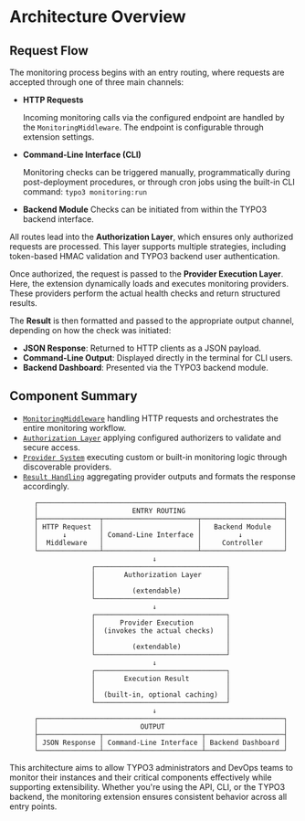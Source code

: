 # Architecture Overview


## Request Flow
The monitoring process begins with an entry routing, where requests are accepted
through one of three main channels:

- **HTTP Requests**

  Incoming monitoring calls via the configured endpoint are handled by the
  `MonitoringMiddleware`. The endpoint is configurable through extension
  settings.

- **Command-Line Interface (CLI)**

  Monitoring checks can be triggered manually, programmatically during
  post-deployment procedures, or through cron jobs using the built-in CLI
  command: `typo3 monitoring:run`

- **Backend Module**
  Checks can be initiated from within the TYPO3 backend interface.

All routes lead into the **Authorization Layer**, which ensures only authorized
requests are processed. This layer supports multiple strategies, including
token-based HMAC validation and TYPO3 backend user authentication.

Once authorized, the request is passed to the **Provider Execution Layer**.
Here, the extension dynamically loads and executes monitoring providers. These
providers perform the actual health checks and return structured results.

The **Result** is then formatted and passed to the appropriate output channel,
depending on how the check was initiated:

- **JSON Response**: Returned to HTTP clients as a JSON payload.
- **Command-Line Output**: Displayed directly in the terminal for CLI users.
- **Backend Dashboard**: Presented via the TYPO3 backend module.

## Component Summary

- [`MonitoringMiddleware`](middleware.md) handling HTTP requests and orchestrates the entire monitoring workflow.
- [`Authorization Layer`](authorization.md) applying configured authorizers to validate and secure access.
- [`Provider System`](provider.md) executing custom or built-in monitoring logic through discoverable providers.
- [`Result Handling`](result_handling.md) aggregating provider outputs and formats the response accordingly.

```
      ┌────────────────────────────────────────────────────────────┐
      │                       ENTRY ROUTING                        │
      ├───────────────┬───────────────────────┬────────────────────┤
      │ HTTP Request  │                       │   Backend Module   │
      │      ↓        │ Comand-Line Interface │         ↓          │
      │  Middleware   │                       │     Controller     │
      └───────────────┴───────────────────────┴────────────────────┘
                                   ↓
                    ┌────────────────────────────────┐
                    │       Authorization Layer      │
                    │                                │
                    │         (extendable)           │
                    └────────────────────────────────┘
                                   ↓
                    ┌────────────────────────────────┐
                    │      Provider Execution        │
                    │  (invokes the actual checks)   │
                    │                                │
                    │         (extendable)           │
                    └────────────────────────────────┘
                                   ↓
                    ┌────────────────────────────────┐
                    │       Execution Result         │
                    │                                │
                    │  (built-in, optional caching)  │
                    └────────────────────────────────┘
                                   ↓
      ┌────────────────────────────────────────────────────────────┐
      │                         OUTPUT                             │
      ├───────────────┬────────────────────────┬───────────────────┤
      │ JSON Response │ Command-Line Interface │ Backend Dashboard │
      └───────────────┴────────────────────────┴───────────────────┘
```

This architecture aims to allow TYPO3 administrators and DevOps teams to monitor
their instances and their critical components effectively while supporting
extensibility. Whether you're using the API, CLI, or the TYPO3 backend,
the monitoring extension ensures consistent behavior across all entry points.
